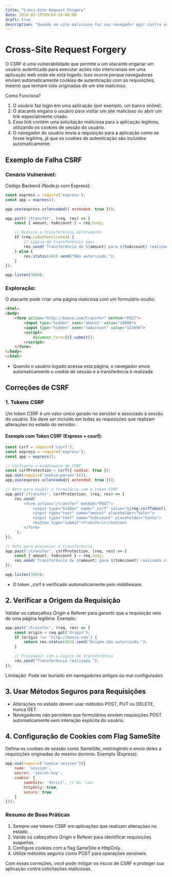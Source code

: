 ```yaml
---
title: "Cross-Site Request Forgery"
date: 2024-02-15T09:03:20-08:00
draft: true
description: "Quando um site malicioso faz seu navegador agir contra você."
---
```


# Cross-Site Request Forgery

O CSRF é uma vulnerabilidade que permite a um atacante enganar um usuário autenticado para executar ações não intencionais em uma aplicação web onde ele está logado. Isso ocorre porque navegadores enviam automaticamente cookies de autenticação com as requisições, mesmo que tenham sido originadas de um site malicioso.

Como Funciona?

1. O usuário faz login em uma aplicação (por exemplo, um banco online).
2. O atacante engana o usuário para visitar um site malicioso ou abrir um link especialmente criado.
3. Esse link contém uma solicitação maliciosa para a aplicação legítima, utilizando os cookies de sessão do usuário.
4. O navegador do usuário envia a requisição para a aplicação como se fosse legítima, já que os cookies de autenticação são incluídos automaticamente.

## Exemplo de Falha CSRF
### Cenário Vulnerável:
Código Backend (Node.js com Express):

```js
const express = require('express');
const app = express();

app.use(express.urlencoded({ extended: true }));

app.post('/transfer', (req, res) => {
    const { amount, toAccount } = req.body;

    // Realiza a transferência diretamente
    if (req.isAuthenticated) {
        // Lógica de transferência aqui
        res.send(`Transferência de ${amount} para ${toAccount} realizada com sucesso.`);
    } else {
        res.status(403).send("Não autorizado.");
    }
});

app.listen(3000);
```

### Exploração:

O atacante pode criar uma página maliciosa com um formulário oculto:
```html
<html>
<body>
    <form action="http://banco.com/transfer" method="POST">
        <input type="hidden" name="amount" value="10000">
        <input type="hidden" name="toAccount" value="123456">
        <script>
            document.forms[0].submit();
        </script>
    </form>
</body>
</html>
```

- Quando o usuário logado acessa esta página, o navegador envia automaticamente o cookie de sessão e a transferência é realizada.

## Correções de CSRF
### 1. Tokens CSRF

Um token CSRF é um valor único gerado no servidor e associado à sessão do usuário. Ele deve ser incluído em todas as requisições que realizam alterações no estado do servidor.
#### Exemplo com Token CSRF (Express + csurf):

```js
const csrf = require('csurf');
const express = require('express');
const app = express();

// Configura o middleware de CSRF
const csrfProtection = csrf({ cookie: true });
app.use(require('cookie-parser')());
app.use(express.urlencoded({ extended: true }));

// Rota para exibir o formulário com o token CSRF
app.get('/transfer', csrfProtection, (req, res) => {
    res.send(`
        <form action="/transfer" method="POST">
            <input type="hidden" name="_csrf" value="${req.csrfToken()}">
            <input type="text" name="amount" placeholder="Valor">
            <input type="text" name="toAccount" placeholder="Conta">
            <button type="submit">Transferir</button>
        </form>
    `);
});

// Rota para processar a transferência
app.post('/transfer', csrfProtection, (req, res) => {
    const { amount, toAccount } = req.body;
    res.send(`Transferência de ${amount} para ${toAccount} realizada com sucesso.`);
});

app.listen(3000);
```

- O token _csrf é verificado automaticamente pelo middleware.

## 2. Verificar a Origem da Requisição

Validar os cabeçalhos Origin e Referer para garantir que a requisição veio de uma página legítima.
Exemplo:
```js
app.post('/transfer', (req, res) => {
    const origin = req.get('Origin');
    if (origin !== 'http://banco.com') {
        return res.status(403).send("Origem não autorizada.");
    }

    // Prosseguir com a lógica de transferência
    res.send("Transferência realizada.");
});
```
Limitação: Pode ser burlado em navegadores antigos ou mal configurados.

## 3. Usar Métodos Seguros para Requisições

- Alterações no estado devem usar métodos POST, PUT ou DELETE, nunca GET.
- Navegadores não permitem que formulários enviem requisições POST automaticamente sem interação explícita do usuário.

## 4. Configuração de Cookies com Flag SameSite

Defina os cookies de sessão como SameSite, restringindo o envio deles a requisições originadas do mesmo domínio.
Exemplo (Express):
```js
app.use(require('cookie-session')({
    name: 'session',
    secret: 'secret-key',
    cookie: {
        sameSite: 'Strict', // Ou 'Lax'
        httpOnly: true,
        secure: true
    }
}));

```

### Resumo de Boas Práticas

1. Sempre use tokens CSRF em aplicações que realizam alterações no estado.
2. Valide os cabeçalhos Origin e Referer para identificar requisições suspeitas.
3. Configure cookies com a flag SameSite e HttpOnly.
4. Utilize métodos seguros como POST para operações sensíveis.

Com essas correções, você pode mitigar os riscos de CSRF e proteger sua aplicação contra solicitações maliciosas.